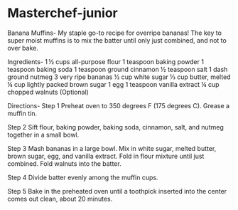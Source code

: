 # Masterchef-junior
Banana Muffins-
My staple go-to recipe for overripe bananas! The key to super moist muffins is to mix the batter until only just combined, and not to over bake.

Ingredients-
1 ½ cups all-purpose flour
1 teaspoon baking powder
1 teaspoon baking soda
1 teaspoon ground cinnamon
½ teaspoon salt
1 dash ground nutmeg
3 very ripe bananas
½ cup white sugar
⅓ cup butter, melted
¼ cup lightly packed brown sugar
1 egg
1 teaspoon vanilla extract
¼ cup chopped walnuts (Optional)

Directions-
Step 1
Preheat oven to 350 degrees F (175 degrees C). Grease a muffin tin.

Step 2
Sift flour, baking powder, baking soda, cinnamon, salt, and nutmeg together in a small bowl.

Step 3
Mash bananas in a large bowl. Mix in white sugar, melted butter, brown sugar, egg, and vanilla extract. Fold in flour mixture until just combined. Fold walnuts into the batter.

Step 4
Divide batter evenly among the muffin cups.

Step 5
Bake in the preheated oven until a toothpick inserted into the center comes out clean, about 20 minutes.
